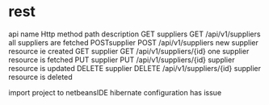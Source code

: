 # rest
api name  	  Http method  	path    			              description
GET suppliers   	GET 		   /api/v1/suppliers		        all suppliers are fetched
POSTsupplier	   POST		     /api/v1/suppliers		        new supplier resource ie created
GET supplier	   GET		      /api/v1/suppliers/{id}		  one supplier resource is fetched
PUT supplier	   PUT		      /api/v1/suppliers/{id}		  supplier resource is updated
DELETE supplier	  DELETE		  /api/v1/suppliers/{id}		  supplier resource is deleted

import project to netbeansIDE
hibernate configuration has issue

